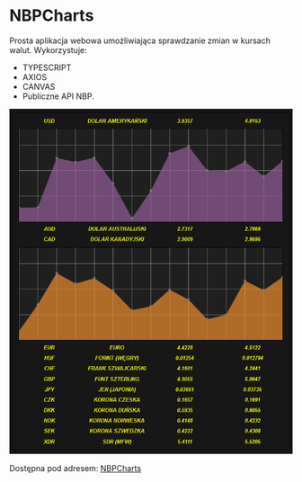 # NBPCharts
Prosta aplikacja webowa umożliwiająca sprawdzanie zmian w kursach walut. 
Wykorzystuje:
- TYPESCRIPT
- AXIOS
- CANVAS
- Publiczne API NBP.
 

![SCR1](/n1.png)


Dostępna pod adresem: 
  [NBPCharts](http://nbpcharts.herokuapp.com)
